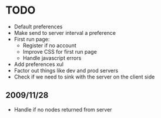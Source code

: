 TODO
====

* Default preferences
* Make send to server interval a preference
* First run page:
  * Register if no account
  * Improve CSS for first run page
  * Handle javascript errors
* Add preferences xul
* Factor out things like dev and prod servers
* Check if we need to sink with the server on the client side

2009/11/28
----------
* Handle if no nodes returned from server

